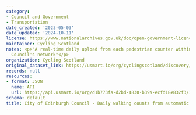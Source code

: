 ```yaml
---
category:
- Council and Government
- Transportation
date_created: '2023-05-03'
date_updated: '2024-10-11'
license: https://www.nationalarchives.gov.uk/doc/open-government-licence/version/3/
maintainer: Cycling Scotland
notes: <p>"A real-time daily upload from each pedestrian counter within City of Edinburgh
  Council's network"</p>
organization: Cycling Scotland
original_dataset_link: https://usmart.io/org/cyclingscotland/discovery/discovery-view-detail/fca2f5f0-6fdd-48cf-8325-778f1c4bb32a
records: null
resources:
- format: JSON
  name: API
  url: https://api.usmart.io/org/d1b773fa-d2bd-4830-b399-ecfd18e832f3/123cd032-f8c9-41ae-8dd0-2efafaddbc79/1/urql
schema: default
title: City of Edinburgh Council - Daily walking counts from automatic cycling counters
---
```

